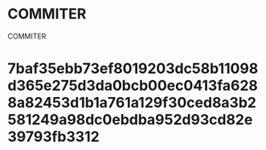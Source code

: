 # COMMITER
COMMITER






# 7baf35ebb73ef8019203dc58b11098d365e275d3da0bcb00ec0413fa6288a82453d1b1a761a129f30ced8a3b2581249a98dc0ebdba952d93cd82e39793fb3312

